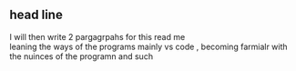 ## head line 
I will then write 2 pargagrpahs for this read me  
leaning the ways of the programs mainly vs code , becoming farmialr with the nuinces of the programn and such 